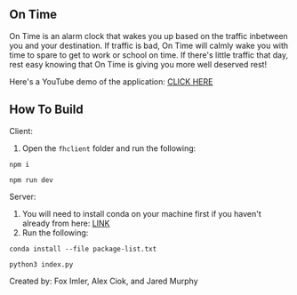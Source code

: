 ## On Time

On Time is an alarm clock that wakes you up based on the traffic inbetween you and your destination. If traffic is bad, On Time will calmly wake you with time to spare to get to work or school on time. If there's little traffic that day, rest easy knowing that On Time is giving you more well deserved rest!

Here's a YouTube demo of the application: [CLICK HERE](https://youtu.be/Kjkl1a1uWkM)

## How To Build

Client:
1. Open the ```fhclient``` folder and run the following:

```npm i```

```npm run dev```

Server:
1. You will need to install conda on your machine first if you haven't already from here: [LINK](https://conda.io/projects/conda/en/latest/user-guide/install/index.html)
2. Run the following:

```conda install --file package-list.txt```

```python3 index.py```

Created by: Fox Imler, Alex Ciok, and Jared Murphy

